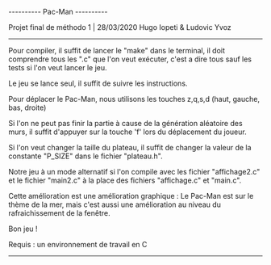 ---------- Pac-Man ----------

Projet final de méthodo 1 | 28/03/2020
Hugo Iopeti & Ludovic Yvoz

-----------------------------

Pour compiler, il suffit de lancer le "make" dans le terminal, il doit comprendre tous les ".c" que l'on veut exécuter, c'est a dire tous sauf les tests si l'on veut lancer le jeu.

Le jeu se lance seul, il suffit de suivre les instructions.

Pour déplacer le Pac-Man, nous utilisons les touches z,q,s,d (haut, gauche, bas, droite)

Si l'on ne peut pas finir la partie à cause de la génération aléatoire des murs, il suffit d'appuyer sur la touche 'f' lors du déplacement du joueur.

Si l'on veut changer la taille du plateau, il suffit de changer la valeur de la constante "P_SIZE" dans le fichier "plateau.h".

Notre jeu à un mode alternatif si l'on compile avec les fichier "affichage2.c" et le fichier "main2.c" à la place des fichiers "affichage.c" et "main.c".

Cette amélioration est une amélioration graphique : Le Pac-Man est sur le thème de la mer, mais c'est aussi une amélioration au niveau du rafraichissement de la fenêtre.

Bon jeu !

Requis : un environnement de travail en C

-----------------------------
